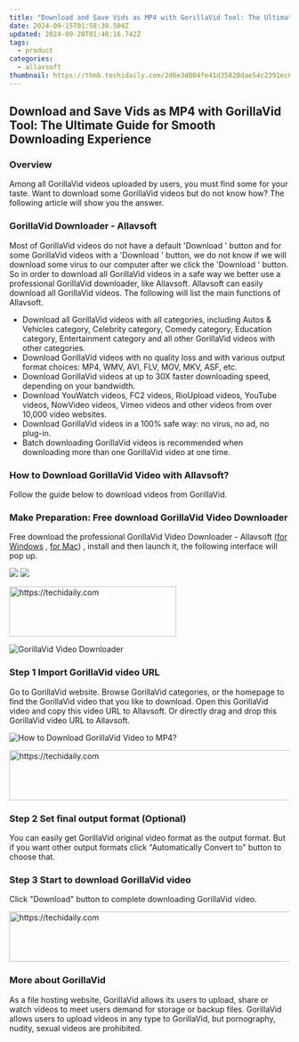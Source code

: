```yaml
---
title: "Download and Save Vids as MP4 with GorillaVid Tool: The Ultimate Guide for Smooth Downloading Experience"
date: 2024-09-15T01:58:39.504Z
updated: 2024-09-20T01:40:16.742Z
tags:
  - product
categories:
  - allavsoft
thumbnail: https://thmb.techidaily.com/2d6e3d004fe41d35820dae54c2391ec61920df6e01f9e64b7d28d591e44b8418.png
---
```


## Download and Save Vids as MP4 with GorillaVid Tool: The Ultimate Guide for Smooth Downloading Experience

### Overview

Among all GorillaVid videos uploaded by users, you must find some for your taste. Want to download some GorillaVid videos but do not know how? The following article will show you the answer.

### GorillaVid Downloader - Allavsoft

Most of GorillaVid videos do not have a default 'Download ' button and for some GorillaVid videos with a 'Download ' button, we do not know if we will download some virus to our computer after we click the 'Download ' button. So in order to download all GorillaVid videos in a safe way we better use a professional GorillaVid downloader, like Allavsoft. Allavsoft can easily download all GorillaVid videos. The following will list the main functions of Allavsoft.

* Download all GorillaVid videos with all categories, including Autos & Vehicles category, Celebrity category, Comedy category, Education category, Entertainment category and all other GorillaVid videos with other categories.
* Download GorillaVid videos with no quality loss and with various output format choices: MP4, WMV, AVI, FLV, MOV, MKV, ASF, etc.
* Download GorillaVid videos at up to 30X faster downloading speed, depending on your bandwidth.
* Download YouWatch videos, FC2 videos, RioUpload videos, YouTube videos, NowVideo videos, Vimeo videos and other videos from over 10,000 video websites.
* Download GorillaVid videos in a 100% safe way: no virus, no ad, no plug-in.
* Batch downloading GorillaVid videos is recommended when downloading more than one GorillaVid video at one time.

### How to Download GorillaVid Video with Allavsoft?

Follow the guide below to download videos from GorillaVid.

### Make Preparation: Free download GorillaVid Video Downloader

Free download the professional GorillaVid Video Downloader - Allavsoft ([for Windows](https://tools.techidaily.com/allavsoft/products/) , [for Mac](https://tools.techidaily.com/allavsoft/products/)) , install and then launch it, the following interface will pop up.

[![](https://www.allavsoft.com/how-to/../images/how-to/free-download-win.jpg)](https://tools.techidaily.com/allavsoft/products/) [![](https://www.allavsoft.com/how-to/../images/how-to/free-download-mac.jpg)](https://tools.techidaily.com/allavsoft/products/)

<!-- affiliate ads begin -->
<a href="https://aligracehair.sjv.io/c/5597632/2115916/19272" target="_top" id="2115916">
  <img src="//a.impactradius-go.com/display-ad/19272-2115916" border="0" alt="https://techidaily.com" width="300" height="90"/>
</a>
<img height="0" width="0" src="https://aligracehair.sjv.io/i/5597632/2115916/19272" style="position:absolute;visibility:hidden;" border="0" />
<!-- affiliate ads end -->

![GorillaVid Video Downloader](https://www.allavsoft.com/how-to/../images/allavsoft/screen-shot-600.jpg)

### Step 1 Import GorillaVid video URL

Go to GorillaVid website. Browse GorillaVid categories, or the homepage to find the GorillaVid video that you like to download. Open this GorillaVid video and copy this video URL to Allavsoft. Or directly drag and drop this GorillaVid video URL to Allavsoft.

![How to Download GorillaVid Video to MP4?](https://www.allavsoft.com/how-to/../images/how-to/download-rtmp-video/download-rtmp-video.jpg)

<!-- affiliate ads begin -->
<a href="https://bluettius.sjv.io/c/5597632/2139111/17108" target="_top" id="2139111">
  <img src="//a.impactradius-go.com/display-ad/17108-2139111" border="0" alt="https://techidaily.com" width="728" height="90"/>
</a>
<img height="0" width="0" src="https://bluettius.sjv.io/i/5597632/2139111/17108" style="position:absolute;visibility:hidden;" border="0" />
<!-- affiliate ads end -->

### Step 2 Set final output format (Optional)

You can easily get GorillaVid original video format as the output format. But if you want other output formats click "Automatically Convert to" button to choose that.

### Step 3 Start to download GorillaVid video

Click "Download" button to complete downloading GorillaVid video.

<!-- affiliate ads begin -->
<a href="https://appsumo.8odi.net/c/5597632/2112007/7443" target="_top" id="2112007">
  <img src="//a.impactradius-go.com/display-ad/7443-2112007" border="0" alt="https://techidaily.com" width="728" height="90"/>
</a>
<img height="0" width="0" src="https://appsumo.8odi.net/i/5597632/2112007/7443" style="position:absolute;visibility:hidden;" border="0" />
<!-- affiliate ads end -->

### More about GorillaVid

As a file hosting website, GorillaVid allows its users to upload, share or watch videos to meet users demand for storage or backup files. GorillaVid allows users to upload videos in any type to GorillaVid, but pornography, nudity, sexual videos are prohibited.

<ins class="adsbygoogle"
     style="display:block"
     data-ad-format="autorelaxed"
     data-ad-client="ca-pub-7571918770474297"
     data-ad-slot="1223367746"></ins>

<ins class="adsbygoogle"
     style="display:block"
     data-ad-client="ca-pub-7571918770474297"
     data-ad-slot="8358498916"
     data-ad-format="auto"
     data-full-width-responsive="true"></ins>
